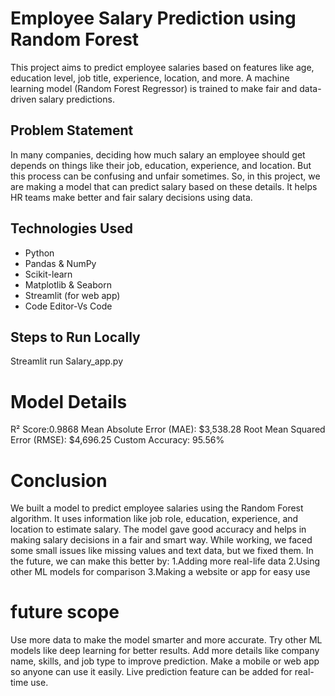 # Employee Salary Prediction using Random Forest
This project aims to predict employee salaries based on features like age, education level, job title, experience, location, and more. A machine learning model 
(Random Forest Regressor) is trained to make fair and data-driven salary predictions.

## Problem Statement
In many companies, deciding how much salary an employee should get depends on things like their job, education, experience, and location. 
But this process can be confusing and unfair sometimes. So, in this project, we are making a model that can predict salary based on these details. 
It helps HR teams make better and fair salary decisions using data.

## Technologies Used
- Python 
- Pandas & NumPy
- Scikit-learn
- Matplotlib & Seaborn
- Streamlit (for web app)
- Code Editor-Vs Code

## Steps to Run Locally
Streamlit run Salary_app.py

# Model Details
R² Score:0.9868
Mean Absolute Error (MAE): $3,538.28
Root Mean Squared Error (RMSE): $4,696.25
Custom Accuracy: 95.56%

# Conclusion
We built a model to predict employee salaries using the Random Forest algorithm.
It uses information like job role, education, experience, and location to estimate salary.
The model gave good accuracy and helps in making salary decisions in a fair and smart way.
While working, we faced some small issues like missing values and text data, but we fixed them.
In the future, we can make this better by:
       1.Adding more real-life data
       2.Using other ML models for comparison
       3.Making a website or app for easy use

# future scope 
Use more data to make the model smarter and more accurate.
Try other ML models like deep learning for better results.
Add more details like company name, skills, and job type to improve prediction.
Make a mobile or web app so anyone can use it easily.
Live prediction feature can be added for real-time use.







